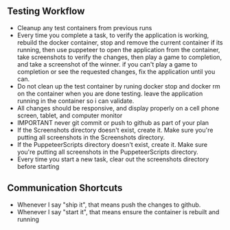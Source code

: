 ## Testing Workflow
- Cleanup any test containers from previous runs
- Every time you complete a task, to verify the application is working, rebuild the docker container, stop and remove the current container if its running, then use puppeteer to open the application from the container, take screenshots to verify the changes, then play a game to completion, and take a screenshot of the winner.  if you can't play a game to completion or see the requested changes, fix the application until you can.  
- Do not clean up the test container by runing docker stop and docker rm on the container when you are done testing.  leave the application running in the container so i can validate.
- All changes should be responsive, and display properly on a cell phone screen, tablet, and computer monitor
- IMPORTANT never git commit or push to github as part of your plan
- If the Screenshots directory doesn't exist, create it.  Make sure you're putting all screenshots in the Screenshots directory.  
- If the PuppeteerScripts directory doesn't exist, create it.  Make sure you're putting all screenshots in the PuppeteerScripts directory.  
- Every time you start a new task, clear out the screenshots directory before starting

## Communication Shortcuts
- Whenever I say "ship it", that means push the changes to github.
- Whenever I say "start it", that means ensure the container is rebuilt and running